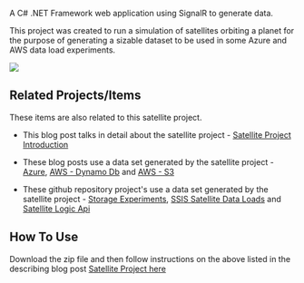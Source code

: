 A C# .NET Framework web application using SignalR to generate data.

This project was created to run a simulation of satellites orbiting a planet for the purpose of generating a sizable dataset to be used in some Azure and AWS data load experiments.

<img src="https://erichelin.files.wordpress.com/2016/02/satellitevisualization.png?w=1024" align="center">

## Related Projects/Items

These items are also related to this satellite project. 

* This blog post talks in detail about the satellite project - 
<a href="https://erichelin.wordpress.com/2016/02/27/cloud-adventures-part-1-the-data-set/">Satellite Project Introduction</a>

* These blog posts use a data set generated by the satellite project - 
<a href="https://erichelin.wordpress.com/2016/03/04/blob-event-hub-table-storage-document-db-and-sql-azure-round-1/">Azure</a>, <a href="https://erichelin.wordpress.com/2016/05/28/cloud-adventures-part-2-amazon-dynamo-db/">AWS - Dynamo Db</a> and <a href="https://erichelin.wordpress.com/2016/05/27/cloud-adventures-part-2-amazon-s3/">AWS - S3</a>

* These github repository project's use a data set generated by the satellite project - <a href="https://github.com/ehelin/StorageExperiments">Storage Experiments</a>, <a href="https://github.com/ehelin/SSISSatelliteDataLoads">SSIS Satellite Data Loads</a> and <a href="https://github.com/ehelin/SatelliteLogicApi">Satellite Logic Api</a>

## How To Use

Download the zip file and then follow instructions on the above listed in the describing blog post <a href="https://erichelin.wordpress.com/2016/02/27/cloud-adventures-part-1-the-data-set/">Satellite Project here</a>


